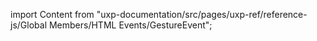 
import Content from "uxp-documentation/src/pages/uxp-ref/reference-js/Global Members/HTML Events/GestureEvent";

<Content query="product=photoshop"/>
